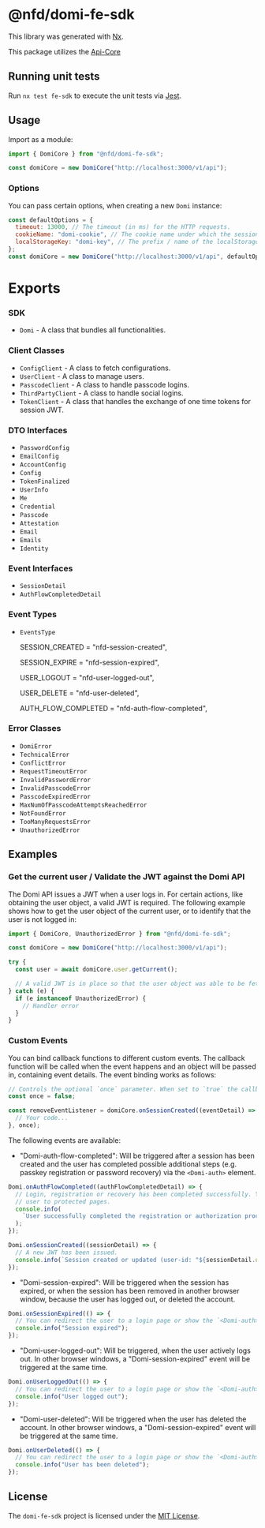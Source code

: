 # @nfd/domi-fe-sdk

This library was generated with [Nx](https://nx.dev).

This package utilizes the [Api-Core](https://documenter.getpostman.com/view/16887408/2s9YJjRJvE)

## Running unit tests

Run `nx test fe-sdk` to execute the unit tests via [Jest](https://jestjs.io).

## Usage

Import as a module:

```typescript
import { DomiCore } from "@nfd/domi-fe-sdk";

const domiCore = new DomiCore("http://localhost:3000/v1/api");
```

### Options

You can pass certain options, when creating a new `Domi` instance:

```js
const defaultOptions = {
  timeout: 13000, // The timeout (in ms) for the HTTP requests.
  cookieName: "domi-cookie", // The cookie name under which the session token is set.
  localStorageKey: "domi-key", // The prefix / name of the localStorage keys.
};
const domiCore = new DomiCore("http://localhost:3000/v1/api", defaultOptions);
```

# Exports

### SDK

- `Domi` - A class that bundles all functionalities.

### Client Classes

- `ConfigClient` - A class to fetch configurations.
- `UserClient` - A class to manage users.
- `PasscodeClient` - A class to handle passcode logins.
- `ThirdPartyClient` - A class to handle social logins.
- `TokenClient` - A class that handles the exchange of one time tokens for session JWT.

### DTO Interfaces

- `PasswordConfig`
- `EmailConfig`
- `AccountConfig`
- `Config`
- `TokenFinalized`
- `UserInfo`
- `Me`
- `Credential`
- `Passcode`
- `Attestation`
- `Email`
- `Emails`
- `Identity`

### Event Interfaces

- `SessionDetail`
- `AuthFlowCompletedDetail`

### Event Types

- `EventsType`

  SESSION_CREATED = "nfd-session-created",

  SESSION_EXPIRE = "nfd-session-expired",

  USER_LOGOUT = "nfd-user-logged-out",

  USER_DELETE = "nfd-user-deleted",

  AUTH_FLOW_COMPLETED = "nfd-auth-flow-completed",

### Error Classes

- `DomiError`
- `TechnicalError`
- `ConflictError`
- `RequestTimeoutError`
- `InvalidPasswordError`
- `InvalidPasscodeError`
- `PasscodeExpiredError`
- `MaxNumOfPasscodeAttemptsReachedError`
- `NotFoundError`
- `TooManyRequestsError`
- `UnauthorizedError`

## Examples

### Get the current user / Validate the JWT against the Domi API

The Domi API issues a JWT when a user logs in. For certain actions, like obtaining the user object, a valid JWT is
required. The following example shows how to get the user object of the current user, or to identify that the user is
not logged in:

```typescript
import { DomiCore, UnauthorizedError } from "@nfd/domi-fe-sdk";

const domiCore = new DomiCore("http://localhost:3000/v1/api");

try {
  const user = await domiCore.user.getCurrent();

  // A valid JWT is in place so that the user object was able to be fetched.
} catch (e) {
  if (e instanceof UnauthorizedError) {
    // Handler error
  }
}
```

### Custom Events

You can bind callback functions to different custom events. The callback function will be called when the event happens
and an object will be passed in, containing event details. The event binding works as follows:

```typescript
// Controls the optional `once` parameter. When set to `true` the callback function will be called only once.
const once = false;

const removeEventListener = domiCore.onSessionCreated((eventDetail) => {
  // Your code...
}, once);
```

The following events are available:

- "Domi-auth-flow-completed": Will be triggered after a session has been created and the user has completed possible
  additional steps (e.g. passkey registration or password recovery) via the `<Domi-auth>` element.

```js
Domi.onAuthFlowCompleted((authFlowCompletedDetail) => {
  // Login, registration or recovery has been completed successfully. You can now take control and redirect the
  // user to protected pages.
  console.info(
    `User successfully completed the registration or authorization process (user-id: "${authFlowCompletedDetail.userId}")`,
  );
});
```

```js
Domi.onSessionCreated((sessionDetail) => {
  // A new JWT has been issued.
  console.info(`Session created or updated (user-id: "${sessionDetail.userID}", jwt: ${sessionDetail.jwt})`);
});
```

- "Domi-session-expired": Will be triggered when the session has expired, or when the session has been removed in
  another browser window, because the user has logged out, or deleted the account.

```js
Domi.onSessionExpired(() => {
  // You can redirect the user to a login page or show the `<Domi-auth>` element, or to prompt the user to log in again.
  console.info("Session expired");
});
```

- "Domi-user-logged-out": Will be triggered, when the user actively logs out. In other browser windows, a "Domi-session-expired" event
  will be triggered at the same time.

```js
Domi.onUserLoggedOut(() => {
  // You can redirect the user to a login page or show the `<Domi-auth>` element.
  console.info("User logged out");
});
```

- "Domi-user-deleted": Will be triggered when the user has deleted the account. In other browser windows, a "Domi-session-expired" event
  will be triggered at the same time.

```js
Domi.onUserDeleted(() => {
  // You can redirect the user to a login page or show the `<Domi-auth>` element.
  console.info("User has been deleted");
});
```

## License

The `domi-fe-sdk` project is licensed under the [MIT License](LICENSE).
